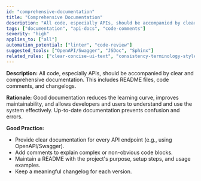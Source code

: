 ```yaml
---
id: "comprehensive-documentation"
title: "Comprehensive Documentation"
description: "All code, especially APIs, should be accompanied by clear and comprehensive documentation."
tags: ["documentation", "api-docs", "code-comments"]
severity: "high"
applies_to: ["all"]
automation_potential: ["linter", "code-review"]
suggested_tools: ["OpenAPI/Swagger", "JSDoc", "Sphinx"]
related_rules: ["clear-concise-ui-text", "consistency-terminology-style"]
---
```


**Description:** All code, especially APIs, should be accompanied by clear and comprehensive documentation. This includes README files, code comments, and changelogs.

**Rationale:** Good documentation reduces the learning curve, improves maintainability, and allows developers and users to understand and use the system effectively. Up-to-date documentation prevents confusion and errors.

**Good Practice:**
- Provide clear documentation for every API endpoint (e.g., using OpenAPI/Swagger).
- Add comments to explain complex or non-obvious code blocks.
- Maintain a README with the project's purpose, setup steps, and usage examples.
- Keep a meaningful changelog for each version.
